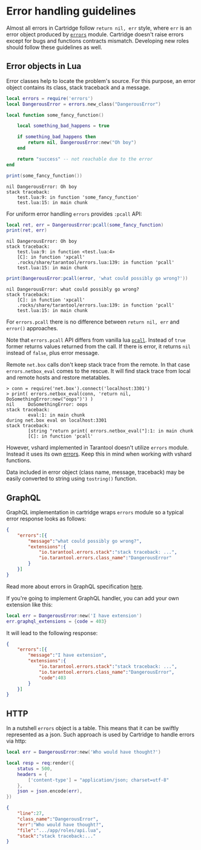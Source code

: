 # Error handling guidelines

Almost all errors in Cartridge follow `return nil, err` style, where
`err` is an error object produced by
[`errors`](https://github.com/tarantool/errors) module. Cartridge
doesn't raise errors except for bugs and functions contracts mismatch.
Developing new roles should follow these guidelines as well.

## Error objects in Lua

Error classes help to locate the problem's source. For this purpose, an
error object contains its class, stack traceback and a message.

```lua
local errors = require('errors')
local DangerousError = errors.new_class("DangerousError")

local function some_fancy_function()

    local something_bad_happens = true

    if something_bad_happens then
        return nil, DangerousError:new("Oh boy")
    end

    return "success" -- not reachable due to the error
end

print(some_fancy_function())
```

```
nil	DangerousError: Oh boy
stack traceback:
	test.lua:9: in function 'some_fancy_function'
	test.lua:15: in main chunk
```

For uniform error handling `errors` provides `:pcall` API:

```lua
local ret, err = DangerousError:pcall(some_fancy_function)
print(ret, err)
```

```text
nil	DangerousError: Oh boy
stack traceback:
	test.lua:9: in function <test.lua:4>
	[C]: in function 'xpcall'
	.rocks/share/tarantool/errors.lua:139: in function 'pcall'
	test.lua:15: in main chunk
```

```lua
print(DangerousError:pcall(error, 'what could possibly go wrong?'))
```

```text
nil	DangerousError: what could possibly go wrong?
stack traceback:
	[C]: in function 'xpcall'
	.rocks/share/tarantool/errors.lua:139: in function 'pcall'
	test.lua:15: in main chunk
```

For `errors.pcall` there is no difference between `return nil, err` and
`error()` approaches.

Note that `errors.pcall` API differs from vanilla lua
[`pcall`](https://www.lua.org/pil/8.4.html). Instead of `true` former
returns values returned from the call. If there is error, it returns
`nil` instead of `false`, plus error message.

Remote `net.box` calls don't keep stack trace from the remote. In that
case `errors.netbox_eval` comes to the rescue. It will find stack trace
from local and remote hosts and restore metatables.

```
> conn = require('net.box').connect('localhost:3301')
> print( errors.netbox_eval(conn, 'return nil, DoSomethingError:new("oops")') )
nil     DoSomethingError: oops
stack traceback:
        eval:1: in main chunk
during net.box eval on localhost:3301
stack traceback:
        [string "return print( errors.netbox_eval("]:1: in main chunk
        [C]: in function 'pcall'
```

However, vshard implemented in Tarantool doesn't utilize `errors`
module. Instead it uses its own
[errors](https://github.com/tarantool/vshard/blob/master/vshard/error.lua).
Keep this in mind when working with vshard functions.

Data included in error object (class name, message, traceback) may be
easily converted to string using `tostring()` function.

## GraphQL

GraphQL implementation in cartridge wraps `errors` module so a typical
error response looks as follows:

```json
{
    "errors":[{
        "message":"what could possibly go wrong?",
        "extensions":{
            "io.tarantool.errors.stack":"stack traceback: ...",
            "io.tarantool.errors.class_name":"DangerousError"
        }
    }]
}
```

Read more about errors in GraphQL specification
[here](http://spec.graphql.org/draft/#sec-Errors.Error-result-format).

If you're going to implement GraphQL handler, you can add your own
extension like this:

```lua
local err = DangerousError:new('I have extension')
err.graphql_extensions = {code = 403}
```

It will lead to the following response:

```json
{
    "errors":[{
        "message":"I have extension",
        "extensions":{
            "io.tarantool.errors.stack":"stack traceback: ...",
            "io.tarantool.errors.class_name":"DangerousError",
            "code":403
        }
    }]
}
```

## HTTP

In a nutshell `errors` object is a table. This means that it can be
swiftly represented as a json. Such approach is used by Cartridge to
handle errors via http:

```lua
local err = DangerousError:new('Who would have thought?')

local resp = req:render({
    status = 500,
    headers = {
        ['content-type'] = "application/json; charset=utf-8"
    },
    json = json.encode(err),
})
```

```json
{
    "line":27,
    "class_name":"DangerousError",
    "err":"Who would have thought?",
    "file":".../app/roles/api.lua",
    "stack":"stack traceback:..."
}
```
